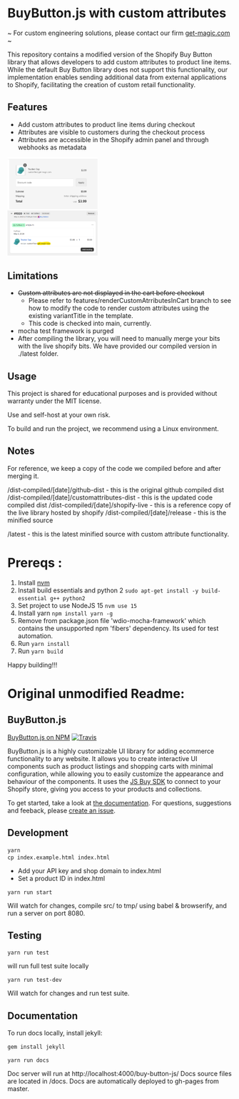 # BuyButton.js with custom attributes

~ For custom engineering solutions, please contact our firm [get-magic.com](https://get-magic.com) ~

This repository contains a modified version of the Shopify Buy Button library that allows developers to add custom attributes to product line items. While the default Buy Button library does not support this functionality, our implementation enables sending additional data from external applications to Shopify, facilitating the creation of custom retail functionality.

## Features

- Add custom attributes to product line items during checkout
- Attributes are visible to customers during the checkout process
- Attributes are accessible in the Shopify admin panel and through webhooks as metadata

<p style="width: 40%">          
<img src="docs/assets/images/customAttributes_1.png">
<img src="docs/assets/images/customAttributes_2.png">
    </p>

## Limitations

- ~~Custom attributes are not displayed in the cart before checkout~~ 
    - Please refer to features/renderCustomAtrributesInCart branch to see how to modify the code to render custom attributes using the existing variantTitle in the template.
    - This code is checked into main, currently.
- mocha test framework is purged
- After compiling the library, you will need to manually merge your bits with the live shopify bits. We have provided our compiled version in ./latest folder.
## Usage

This project is shared for educational purposes and is provided without warranty under the MIT license. 

Use and self-host at your own risk.

To build and run the project, we recommend using a Linux environment.

## Notes

For reference, we keep a copy of the code we compiled before and after merging it.

/dist-compiled/[date]/github-dist - this is the original github compiled dist 
/dist-compiled/[date]/customattributes-dist - this is the updated code compiled dist
/dist-compiled/[date]/shopify-live - this is a reference copy of the live library hosted by shopify
/dist-compiled/[date]/release - this is the minified source

/latest - this is the latest minified source with custom attribute functionality.

# Prereqs : 

1. Install [nvm](https://github.com/nvm-sh/nvm)
2. Install build essentials and python 2 `sudo apt-get install -y build-essential g++ python2`
3. Set project to use NodeJS 15 `nvm use 15`
4. Install yarn `npm install yarn -g`
5. Remove from package.json file  'wdio-mocha-framework' which contains the unsupported npm 'fibers' dependency. Its used for test automation.
6. Run `yarn install`
7. Run `yarn build`

Happy building!!!

# Original unmodified Readme:
## BuyButton.js

[BuyButton.js on NPM](https://www.npmjs.com/package/@shopify/buy-button-js)
[![Travis](https://travis-ci.com/Shopify/buy-button-js.svg?branch=master)](https://travis-ci.com/Shopify/buy-button-js)

BuyButton.js is a highly customizable UI library for adding ecommerce functionality to any website. It allows you to create interactive UI components such as product listings and shopping carts with minimal configuration, while allowing you to easily customize the appearance and behaviour of the components.
It uses the [JS Buy SDK](http://shopify.github.io/js-buy-sdk/) to connect to your Shopify store, giving you access to your products and collections.

To get started, take a look at [the documentation](http://shopify.github.io/buy-button-js/).
For questions, suggestions and feeback, please <a href="https://github.com/Shopify/buy-button-js/issues">create an issue</a>.

## Development

```
yarn
cp index.example.html index.html
```

* Add your API key and shop domain to index.html
* Set a product ID in index.html

```
yarn run start

```

Will watch for changes, compile src/ to tmp/ using babel & browserify, and run a server on port 8080.

## Testing

```
yarn run test
```

will run full test suite locally

```
yarn run test-dev
```

Will watch for changes and run test suite.

## Documentation

To run docs locally, install jekyll:

```
gem install jekyll
```

```
yarn run docs
```
Doc server will run at http://localhost:4000/buy-button-js/
Docs source files are located in /docs.
Docs are automatically deployed to gh-pages from master.
